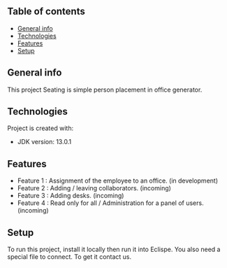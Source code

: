 ## Table of contents
* [General info](#general-info)
* [Technologies](#technologies)
* [Features](#features)
* [Setup](#setup)

## General info
This project Seating is simple person placement in office generator.
	
## Technologies
Project is created with:
* JDK version: 13.0.1

## Features
* Feature 1 : Assignment of the employee to an office. (in development)
* Feature 2 : Adding / leaving collaborators. (incoming)
* Feature 3 : Adding desks. (incoming)
* Feature 4 : Read only for all / Administration for a panel of users. (incoming)
	
## Setup
To run this project, install it locally then run it into Eclispe. You also need a special file to connect. To get it contact us.
